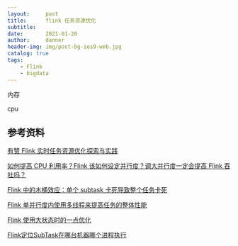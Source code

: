 ```yaml
---
layout:     post
title:      flink 任务资源优化
subtitle:   
date:       2021-01-20
author:     danner
header-img: img/post-bg-ios9-web.jpg
catalog: true
tags:
    - Flink
    - bigdata
---
```


内存

cpu





## 参考资料

[有赞 Flink 实时任务资源优化探索与实践](https://mp.weixin.qq.com/s/84-SEvqSq9uGYYSd_6jlKg)

[如何提高 CPU 利用率？Flink 该如何设定并行度？调大并行度一定会提高 Flink 吞吐吗？](https://mp.weixin.qq.com/s/ziOTHAc_UpY5sTgSizGazw)

[Flink 中的木桶效应：单个 subtask 卡死导致整个任务卡死](https://mp.weixin.qq.com/s/S_A6NypRGToy8ahndPqETQ)

[Flink 单并行度内使用多线程来提高任务的整体性能](https://mp.weixin.qq.com/s/0EqFLWkkTkyEqFNtCbqtzQ)

[Flink 使用大状态时的一点优化](https://mp.weixin.qq.com/s/DvUn822FMkPqaoXP_-AqaQ)

[Flink定位SubTask在哪台机器哪个进程执行](https://mp.weixin.qq.com/s/aJ1kji6UFCSbEOGO_uohtQ)